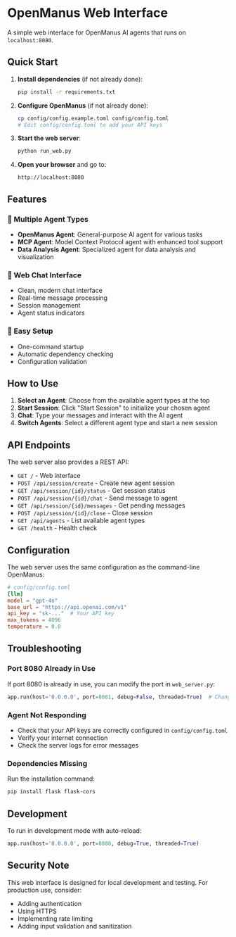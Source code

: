 # OpenManus Web Interface

A simple web interface for OpenManus AI agents that runs on `localhost:8080`.

## Quick Start

1. **Install dependencies** (if not already done):
   ```bash
   pip install -r requirements.txt
   ```

2. **Configure OpenManus** (if not already done):
   ```bash
   cp config/config.example.toml config/config.toml
   # Edit config/config.toml to add your API keys
   ```

3. **Start the web server**:
   ```bash
   python run_web.py
   ```

4. **Open your browser** and go to:
   ```
   http://localhost:8080
   ```

## Features

### 🤖 Multiple Agent Types
- **OpenManus Agent**: General-purpose AI agent for various tasks
- **MCP Agent**: Model Context Protocol agent with enhanced tool support
- **Data Analysis Agent**: Specialized agent for data analysis and visualization

### 💬 Web Chat Interface
- Clean, modern chat interface
- Real-time message processing
- Session management
- Agent status indicators

### 🔧 Easy Setup
- One-command startup
- Automatic dependency checking
- Configuration validation

## How to Use

1. **Select an Agent**: Choose from the available agent types at the top
2. **Start Session**: Click "Start Session" to initialize your chosen agent
3. **Chat**: Type your messages and interact with the AI agent
4. **Switch Agents**: Select a different agent type and start a new session

## API Endpoints

The web server also provides a REST API:

- `GET /` - Web interface
- `POST /api/session/create` - Create new agent session
- `GET /api/session/{id}/status` - Get session status
- `POST /api/session/{id}/chat` - Send message to agent
- `GET /api/session/{id}/messages` - Get pending messages
- `POST /api/session/{id}/close` - Close session
- `GET /api/agents` - List available agent types
- `GET /health` - Health check

## Configuration

The web server uses the same configuration as the command-line OpenManus:

```toml
# config/config.toml
[llm]
model = "gpt-4o"
base_url = "https://api.openai.com/v1"
api_key = "sk-..."  # Your API key
max_tokens = 4096
temperature = 0.0
```

## Troubleshooting

### Port 8080 Already in Use
If port 8080 is already in use, you can modify the port in `web_server.py`:
```python
app.run(host='0.0.0.0', port=8081, debug=False, threaded=True)  # Change to 8081
```

### Agent Not Responding
- Check that your API keys are correctly configured in `config/config.toml`
- Verify your internet connection
- Check the server logs for error messages

### Dependencies Missing
Run the installation command:
```bash
pip install flask flask-cors
```

## Development

To run in development mode with auto-reload:
```python
app.run(host='0.0.0.0', port=8080, debug=True, threaded=True)
```

## Security Note

This web interface is designed for local development and testing. For production use, consider:
- Adding authentication
- Using HTTPS
- Implementing rate limiting
- Adding input validation and sanitization
